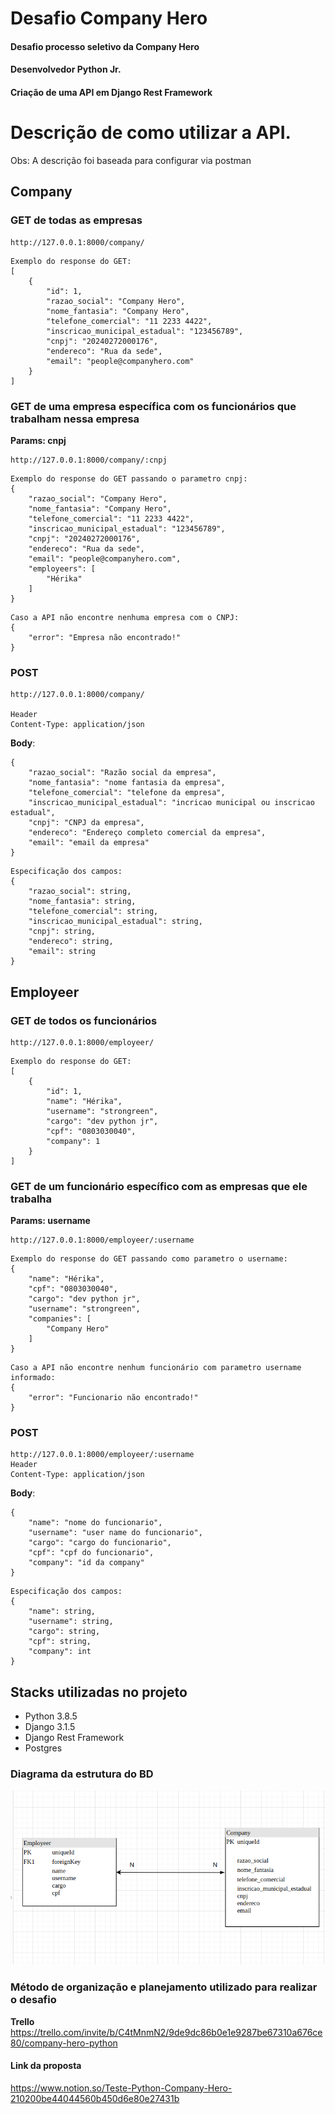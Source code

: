 # Desafio Company Hero
#### Desafio processo seletivo da Company Hero
#### Desenvolvedor Python Jr.
#### Criação de uma API em Django Rest Framework


# Descrição de como utilizar a API. </h3>

Obs: A descrição foi baseada para configurar via postman


## Company

### GET de todas as empresas
```
http://127.0.0.1:8000/company/
```

```
Exemplo do response do GET:
[
    {
        "id": 1,
        "razao_social": "Company Hero",
        "nome_fantasia": "Company Hero",
        "telefone_comercial": "11 2233 4422",
        "inscricao_municipal_estadual": "123456789",
        "cnpj": "20240272000176",
        "endereco": "Rua da sede",
        "email": "people@companyhero.com"
    }
]

```


### GET de uma empresa específica com os funcionários que trabalham nessa empresa

**Params: cnpj**

```
http://127.0.0.1:8000/company/:cnpj
```

```
Exemplo do response do GET passando o parametro cnpj:
{
    "razao_social": "Company Hero",
    "nome_fantasia": "Company Hero",
    "telefone_comercial": "11 2233 4422",
    "inscricao_municipal_estadual": "123456789",
    "cnpj": "20240272000176",
    "endereco": "Rua da sede",
    "email": "people@companyhero.com",
    "employeers": [
        "Hérika"
    ]
}

```

```
Caso a API não encontre nenhuma empresa com o CNPJ:
{
    "error": "Empresa não encontrado!"
}

```



### POST 

```
http://127.0.0.1:8000/company/

Header
Content-Type: application/json

```

**Body**:
```
{
    "razao_social": "Razão social da empresa",
    "nome_fantasia": "nome fantasia da empresa",
    "telefone_comercial": "telefone da empresa",
    "inscricao_municipal_estadual": "incricao municipal ou inscricao estadual",
    "cnpj": "CNPJ da empresa",
    "endereco": "Endereço completo comercial da empresa",
    "email": "email da empresa"
}
```


```
Especificação dos campos:
{
    "razao_social": string,
    "nome_fantasia": string,
    "telefone_comercial": string,
    "inscricao_municipal_estadual": string,
    "cnpj": string,
    "endereco": string,
    "email": string
}
```

## Employeer

### GET de todos os funcionários
```
http://127.0.0.1:8000/employeer/
```
```
Exemplo do response do GET:
[
    {
        "id": 1,
        "name": "Hérika",
        "username": "strongreen",
        "cargo": "dev python jr",
        "cpf": "0803030040",
        "company": 1
    }
]
```




### GET de um funcionário específico com as empresas que ele trabalha

**Params: username**

```
http://127.0.0.1:8000/employeer/:username
```

```
Exemplo do response do GET passando como parametro o username:
{
    "name": "Hérika",
    "cpf": "0803030040",
    "cargo": "dev python jr",
    "username": "strongreen",
    "companies": [
        "Company Hero"
    ]
}
```

```
Caso a API não encontre nenhum funcionário com parametro username informado:
{
    "error": "Funcionario não encontrado!"
}
```

### POST 

```
http://127.0.0.1:8000/employeer/:username
Header
Content-Type: application/json
```

**Body**:
```
{
    "name": "nome do funcionario",
    "username": "user name do funcionario",
    "cargo": "cargo do funcionario",
    "cpf": "cpf do funcionario",
    "company": "id da company"
}
```

```
Especificação dos campos:
{
    "name": string,
    "username": string,
    "cargo": string,
    "cpf": string,
    "company": int
}
```


## Stacks utilizadas no projeto
- Python 3.8.5
- Django 3.1.5
- Django Rest Framework
- Postgres

### Diagrama da estrutura do BD

 ![](https://github.com/Strongreen/Desafio_Company_Hero/blob/main/diagrama.png)

### Método de organização e planejamento utilizado para realizar o desafio

**Trello**
https://trello.com/invite/b/C4tMnmN2/9de9dc86b0e1e9287be67310a676ce80/company-hero-python

#### Link da proposta

https://www.notion.so/Teste-Python-Company-Hero-210200be44044560b450d6e80e27431b
